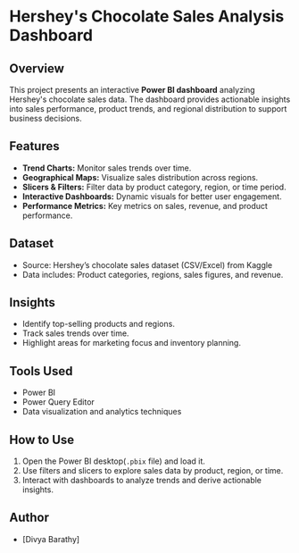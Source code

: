 # Hershey's Chocolate Sales Analysis Dashboard

## Overview
This project presents an interactive **Power BI dashboard** analyzing Hershey's chocolate sales data. The dashboard provides actionable insights into sales performance, product trends, and regional distribution to support business decisions.

## Features
- **Trend Charts:** Monitor sales trends over time.  
- **Geographical Maps:** Visualize sales distribution across regions.  
- **Slicers & Filters:** Filter data by product category, region, or time period.  
- **Interactive Dashboards:** Dynamic visuals for better user engagement.  
- **Performance Metrics:** Key metrics on sales, revenue, and product performance.

## Dataset
- Source: Hershey’s chocolate sales dataset (CSV/Excel)  from Kaggle
- Data includes: Product categories, regions, sales figures, and revenue.

## Insights
- Identify top-selling products and regions.  
- Track sales trends over time.  
- Highlight areas for marketing focus and inventory planning.

## Tools Used
- Power BI  
- Power Query Editor
- Data visualization and analytics techniques

## How to Use
1. Open the Power BI desktop(`.pbix` file) and load it.  
2. Use filters and slicers to explore sales data by product, region, or time.  
3. Interact with dashboards to analyze trends and derive actionable insights.

## Author
- [Divya Barathy]  
 
